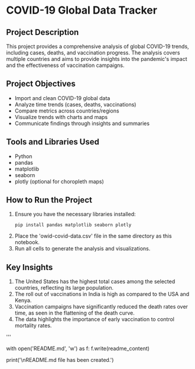 # COVID-19 Global Data Tracker

## Project Description
This project provides a comprehensive analysis of global COVID-19 trends, including cases, deaths, and vaccination progress. The analysis covers multiple countries and aims to provide insights into the pandemic's impact and the effectiveness of vaccination campaigns.

## Project Objectives
- Import and clean COVID-19 global data
- Analyze time trends (cases, deaths, vaccinations)
- Compare metrics across countries/regions
- Visualize trends with charts and maps
- Communicate findings through insights and summaries

## Tools and Libraries Used
- Python
- pandas
- matplotlib
- seaborn
- plotly (optional for choropleth maps)

## How to Run the Project
1. Ensure you have the necessary libraries installed:
   ```
   pip install pandas matplotlib seaborn plotly
   ```
2. Place the 'owid-covid-data.csv' file in the same directory as this notebook.
3. Run all cells to generate the analysis and visualizations.

## Key Insights
1. The United States has the highest total cases among the selected countries, reflecting its large population.
2. The roll out of vaccinations in India is high as compared to the USA and Kenya.
3. Vaccination campaigns have significantly reduced the death rates over time, as seen in the flattening of the death curve.
4. The data highlights the importance of early vaccination to control mortality rates.

'''

with open('README.md', 'w') as f:
    f.write(readme_content)

print('\nREADME.md file has been created.')
